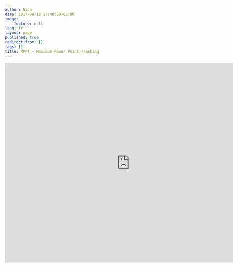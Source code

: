 ```yaml
---
author: Nico
date: 2017-06-18 17:40:00+02:00
image:
    feature: null
lang: fr
layout: page
published: true
redirect_from: []
tags: []
title: MPPT — Maximum Power Point Tracking
---
```


<iframe width="799px" height="639px"  scrolling="no" title="The Effects of Luminosity and Temperature on the Electrical Parameters of Solar Cells." src="https://www.geogebra.org/material/iframe/id/xeA3xZfH/width/698/height/558/border/888888/smb/false/stb/false/stbh/false/ai/false/asb/false/sri/true/rc/false/ld/false/sdz/true/ctl/false" style="border:0px;"></iframe>

<!--
<iframe style="border: none; width: 100%; height: 2000px;"  scrolling="no" src="https://www.geogebra.org/m/TnFd8m6V"></iframe>
-->
